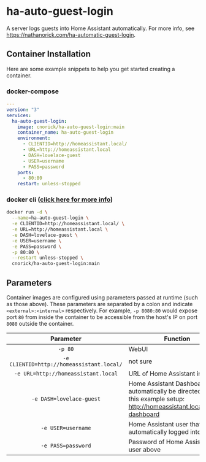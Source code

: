 # ha-auto-guest-login
A server logs guests into Home Assistant automatically.
For more info, see https://nathanorick.com/ha-automatic-guest-login.

## Container Installation

Here are some example snippets to help you get started creating a container.

### docker-compose 

```yaml
---
version: "3"
services:
  ha-auto-guest-login:
    image: cnorick/ha-auto-guest-login:main
    container_name: ha-auto-guest-login
    environment:
      - CLIENTID=http://homeassistant.local/
      - URL=http://homeassistant.local
      - DASH=lovelace-guest
      - USER=username
      - PASS=password
    ports:
      - 80:80
    restart: unless-stopped
```

### docker cli ([click here for more info](https://docs.docker.com/engine/reference/commandline/cli/))

```bash
docker run -d \
  --name=ha-auto-guest-login \
  -e CLIENTID=http://homeassistant.local/ \
  -e URL=http://homeassistant.local \
  -e DASH=lovelace-guest \
  -e USER=username \
  -e PASS=password \
  -p 80:80 \
  --restart unless-stopped \
  cnorick/ha-auto-guest-login:main
```

## Parameters

Container images are configured using parameters passed at runtime (such as those above). These parameters are separated by a colon and indicate `<external>:<internal>` respectively. For example, `-p 8080:80` would expose port `80` from inside the container to be accessible from the host's IP on port `8080` outside the container.

| Parameter | Function |
| :----: | --- |
| `-p 80` | WebUI |
| `-e CLIENTID=http://homeassistant.local/` | not sure |
| `-e URL=http://homeassistant.local` | URL of Home Assistant instance |
| `-e DASH=lovelace-guest` | Home Assistant Dashboard to automatically be directed to. In this example setup: http://homeassistant.local/guest-dashboard |
| `-e USER=username` | Home Assistant user that is automatically logged into |
| `-e PASS=password` | Password of Home Assistant user above |
